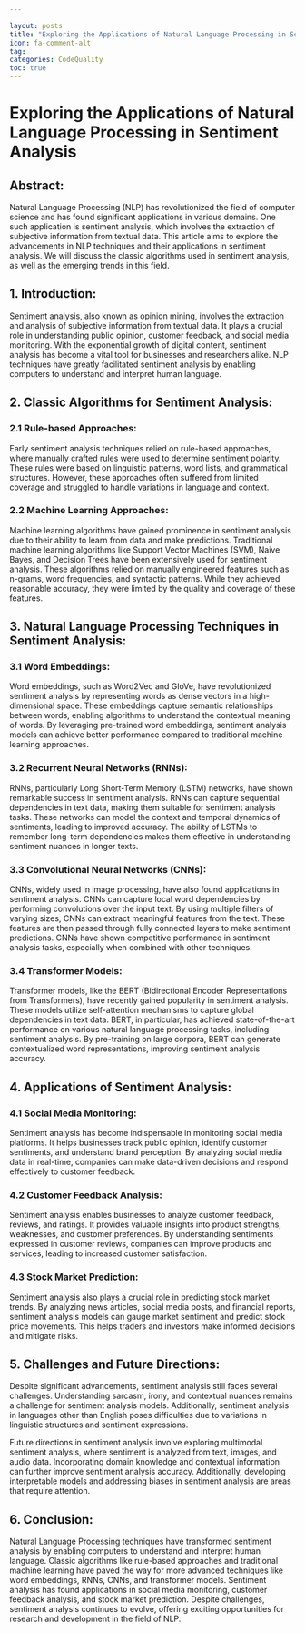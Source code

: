 ```yaml
---

layout: posts
title: "Exploring the Applications of Natural Language Processing in Sentiment Analysis"
icon: fa-comment-alt
tag:      
categories: CodeQuality
toc: true
---
```




# Exploring the Applications of Natural Language Processing in Sentiment Analysis

## Abstract:
Natural Language Processing (NLP) has revolutionized the field of computer science and has found significant applications in various domains. One such application is sentiment analysis, which involves the extraction of subjective information from textual data. This article aims to explore the advancements in NLP techniques and their applications in sentiment analysis. We will discuss the classic algorithms used in sentiment analysis, as well as the emerging trends in this field.

## 1. Introduction:
Sentiment analysis, also known as opinion mining, involves the extraction and analysis of subjective information from textual data. It plays a crucial role in understanding public opinion, customer feedback, and social media monitoring. With the exponential growth of digital content, sentiment analysis has become a vital tool for businesses and researchers alike. NLP techniques have greatly facilitated sentiment analysis by enabling computers to understand and interpret human language.

## 2. Classic Algorithms for Sentiment Analysis:
### 2.1 Rule-based Approaches:
Early sentiment analysis techniques relied on rule-based approaches, where manually crafted rules were used to determine sentiment polarity. These rules were based on linguistic patterns, word lists, and grammatical structures. However, these approaches often suffered from limited coverage and struggled to handle variations in language and context.

### 2.2 Machine Learning Approaches:
Machine learning algorithms have gained prominence in sentiment analysis due to their ability to learn from data and make predictions. Traditional machine learning algorithms like Support Vector Machines (SVM), Naive Bayes, and Decision Trees have been extensively used for sentiment analysis. These algorithms relied on manually engineered features such as n-grams, word frequencies, and syntactic patterns. While they achieved reasonable accuracy, they were limited by the quality and coverage of these features.

## 3. Natural Language Processing Techniques in Sentiment Analysis:
### 3.1 Word Embeddings:
Word embeddings, such as Word2Vec and GloVe, have revolutionized sentiment analysis by representing words as dense vectors in a high-dimensional space. These embeddings capture semantic relationships between words, enabling algorithms to understand the contextual meaning of words. By leveraging pre-trained word embeddings, sentiment analysis models can achieve better performance compared to traditional machine learning approaches.

### 3.2 Recurrent Neural Networks (RNNs):
RNNs, particularly Long Short-Term Memory (LSTM) networks, have shown remarkable success in sentiment analysis. RNNs can capture sequential dependencies in text data, making them suitable for sentiment analysis tasks. These networks can model the context and temporal dynamics of sentiments, leading to improved accuracy. The ability of LSTMs to remember long-term dependencies makes them effective in understanding sentiment nuances in longer texts.

### 3.3 Convolutional Neural Networks (CNNs):
CNNs, widely used in image processing, have also found applications in sentiment analysis. CNNs can capture local word dependencies by performing convolutions over the input text. By using multiple filters of varying sizes, CNNs can extract meaningful features from the text. These features are then passed through fully connected layers to make sentiment predictions. CNNs have shown competitive performance in sentiment analysis tasks, especially when combined with other techniques.

### 3.4 Transformer Models:
Transformer models, like the BERT (Bidirectional Encoder Representations from Transformers), have recently gained popularity in sentiment analysis. These models utilize self-attention mechanisms to capture global dependencies in text data. BERT, in particular, has achieved state-of-the-art performance on various natural language processing tasks, including sentiment analysis. By pre-training on large corpora, BERT can generate contextualized word representations, improving sentiment analysis accuracy.

## 4. Applications of Sentiment Analysis:
### 4.1 Social Media Monitoring:
Sentiment analysis has become indispensable in monitoring social media platforms. It helps businesses track public opinion, identify customer sentiments, and understand brand perception. By analyzing social media data in real-time, companies can make data-driven decisions and respond effectively to customer feedback.

### 4.2 Customer Feedback Analysis:
Sentiment analysis enables businesses to analyze customer feedback, reviews, and ratings. It provides valuable insights into product strengths, weaknesses, and customer preferences. By understanding sentiments expressed in customer reviews, companies can improve products and services, leading to increased customer satisfaction.

### 4.3 Stock Market Prediction:
Sentiment analysis also plays a crucial role in predicting stock market trends. By analyzing news articles, social media posts, and financial reports, sentiment analysis models can gauge market sentiment and predict stock price movements. This helps traders and investors make informed decisions and mitigate risks.

## 5. Challenges and Future Directions:
Despite significant advancements, sentiment analysis still faces several challenges. Understanding sarcasm, irony, and contextual nuances remains a challenge for sentiment analysis models. Additionally, sentiment analysis in languages other than English poses difficulties due to variations in linguistic structures and sentiment expressions.

Future directions in sentiment analysis involve exploring multimodal sentiment analysis, where sentiment is analyzed from text, images, and audio data. Incorporating domain knowledge and contextual information can further improve sentiment analysis accuracy. Additionally, developing interpretable models and addressing biases in sentiment analysis are areas that require attention.

## 6. Conclusion:
Natural Language Processing techniques have transformed sentiment analysis by enabling computers to understand and interpret human language. Classic algorithms like rule-based approaches and traditional machine learning have paved the way for more advanced techniques like word embeddings, RNNs, CNNs, and transformer models. Sentiment analysis has found applications in social media monitoring, customer feedback analysis, and stock market prediction. Despite challenges, sentiment analysis continues to evolve, offering exciting opportunities for research and development in the field of NLP.